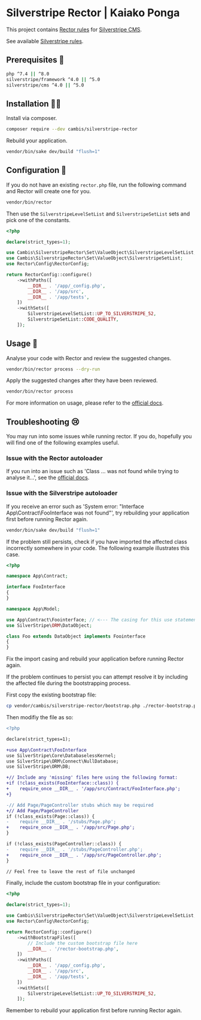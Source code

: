 # Silverstripe Rector | Kaiako Ponga

This project contains [Rector rules](https://github.com/rectorphp/rector) for [Silverstripe CMS](https://github.com/silverstripe).

See available [Silverstripe rules](docs/rector_rules_overview.md).

## Prerequisites 🦺

```sh
php ^7.4 || ^8.0
silverstripe/framework ^4.0 || ^5.0
silverstripe/cms ^4.0 || ^5.0
```

## Installation 👷‍♀️

Install via composer.

```sh
composer require --dev cambis/silverstripe-rector
```

Rebuild your application.

```sh
vendor/bin/sake dev/build "flush=1"
```

## Configuration 🚧

If you do not have an existing `rector.php` file, run the following command and Rector will create one for you.

```sh
vendor/bin/rector
```

Then use the `SilverstripeLevelSetList` and `SilverstripeSetList` sets and pick one of the constants.

```php
<?php

declare(strict_types=1);

use Cambis\SilverstripeRector\Set\ValueObject\SilverstripeLevelSetList;
use Cambis\SilverstripeRector\Set\ValueObject\SilverstripeSetList;
use Rector\Config\RectorConfig;

return RectorConfig::configure()
    ->withPaths([
        __DIR__ . '/app/_config.php',
        __DIR__ . '/app/src',
        __DIR__ . '/app/tests',
    ])
    ->withSets([
        SilverstripeLevelSetList::UP_TO_SILVERSTRIPE_52,
        SilverstripeSetList::CODE_QUALITY,
    ]);
```

## Usage 🏃

Analyse your code with Rector and review the suggested changes.

```sh
vendor/bin/rector process --dry-run
```

Apply the suggested changes after they have been reviewed.

```sh
vendor/bin/rector process
```

For more information on usage, please refer to the [official docs](https://getrector.com/documentation).

## Troubleshooting 😢

You may run into some issues while running rector. If you do, hopefully you will find one of the following examples useful.

### Issue with the Rector autoloader

If you run into an issue such as 'Class ... was not found while trying to analyse it...', see the [official docs](https://getrector.com/documentation/static-reflection-and-autoload).

### Issue with the Silverstripe autoloader

If you receive an error such as 'System error: "Interface App\Contract\FooInterface was not found"', try rebuilding your application first before running Rector again.

```sh
vendor/bin/sake dev/build "flush=1"
```

If the problem still persists, check if you have imported the affected class incorrectly somewhere in your code. The following example illustrates this case. 

```php
<?php

namespace App\Contract;

interface FooInterface
{
}

namespace App\Model;

use App\Contract\Foointerface; // <--- The casing for this use statement is wrong and will likely cause an error.
use SilverStripe\ORM\DataObject;

class Foo extends DataObject implements Foointerface
{
}
```

Fix the import casing and rebuild your application before running Rector again.

If the problem continues to persist you can attempt resolve it by including the affected file during the bootstrapping process.

First copy the existing bootstrap file:

```sh
cp vendor/cambis/silverstripe-rector/bootstrap.php ./rector-bootstrap.php
```

Then modifiy the file as so:

```diff
<?php

declare(strict_types=1);

+use App\Contract\FooInterface
use SilverStripe\Core\DatabaselessKernel;
use SilverStripe\ORM\Connect\NullDatabase;
use SilverStripe\ORM\DB;

+// Include any 'missing' files here using the following format:
+if (!class_exists(FooInterface::class)) {
+    require_once __DIR__ . '/app/src/Contract/FooInterface.php';
+}

-// Add Page/PageController stubs which may be required
+// Add Page/PageController
if (!class_exists(Page::class)) {
-    require __DIR__ . '/stubs/Page.php';
+    require_once __DIR__ . '/app/src/Page.php';
}

if (!class_exists(PageController::class)) {
-    require __DIR__ . '/stubs/PageController.php';
+    require_once __DIR__ . '/app/src/PageController.php';
}

// Feel free to leave the rest of file unchanged
```

Finally, include the custom bootstrap file in your configuration:

```php
<?php

declare(strict_types=1);

use Cambis\SilverstripeRector\Set\ValueObject\SilverstripeLevelSetList;
use Rector\Config\RectorConfig;

return RectorConfig::configure()
    ->withBootstrapFiles([
        // Include the custom bootstrap file here
        __DIR__ . '/rector-bootstrap.php',
    ])
    ->withPaths([
        __DIR__ . '/app/_config.php',
        __DIR__ . '/app/src',
        __DIR__ . '/app/tests',
    ])
    ->withSets([
        SilverstripeLevelSetList::UP_TO_SILVERSTRIPE_52,
    ]);
```

Remember to rebuild your application first before running Rector again.
